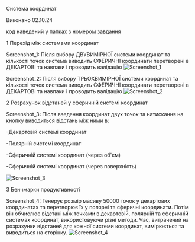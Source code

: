 Система координат

Виконано 02.10.24

код наведений у папках з номером завдання

1 Перехід між системами координат

Screenshot_1: Після вибору ДВУВИМІРНОЇ системи координат та кількості точок система виводить СФЕРИЧНІ координати перетворені в ДЕКАРТОВІ та навпаки і проводить валідацію
![Screenshot_1](https://github.com/user-attachments/assets/f4969bb3-0b4e-49e4-92f2-a5784b8bb984)

Screenshot_2: Після вибору ТРЬОХВИМІРНОЇ системи координат та кількості точок система виводить СФЕРИЧНІ координати перетворені в ДЕКАРТОВІ та навпаки і проводить валідацію
![Screenshot_2](https://github.com/user-attachments/assets/089487dc-21ab-426f-bb84-21972082d34b)

2 Розрахунок відстаней у сферичній системі координат

Screenshot_3: Після введення координат двух точок та натискання на кнопку виводиться відстань між ними в:
     
-Декартовій системі координат
     
-Полярній системі координат
     
-Сферичній системі координат (через об'єм)
     
-Сферичній системі координат (через поверхність)

     
![Screenshot_3](https://github.com/user-attachments/assets/8ae9a637-c76a-46c3-b5d9-33e20f94c686)

3 Бенчмарки продуктивності

   Screenshot_4:  Генерує розмір масиву 50000 точок у декартових координатах та перетворює їх у полярні та сферичні координати. Потім він обчислює відстані між точками в декартовій, полярній та сферичній системах координат, використовуючи різні методи. Час, витрачений на розрахунки відстаней для кожної системи координат, вимірюється та виводиться на сторінку.
   ![Screenshot_4](https://github.com/user-attachments/assets/0bec2560-7d5f-46f4-ba10-13ade841d42a)
